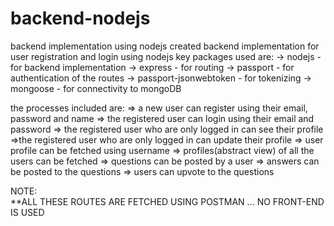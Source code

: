 # backend-nodejs
backend implementation using nodejs
created backend implementation for user registration and login using nodejs
key packages used are:
-> nodejs - for backend implementation
-> express - for routing
-> passport - for authentication of the routes
-> passport-jsonwebtoken - for tokenizing
-> mongoose - for connectivity to mongoDB

the processes included are:
=> a new user can register using their email, password and name
=> the registered user can login using their email and password
=> the registered user who are only logged in can see their profile
=>the registered user who are only logged in can update their profile
=> user profile can be fetched using username
=> profiles(abstract view) of all the users can be fetched
=> questions can be posted by a user
=> answers can be posted to the questions
=> users can upvote to the questions

NOTE:  
**ALL THESE ROUTES ARE FETCHED USING POSTMAN ...
NO FRONT-END IS USED
